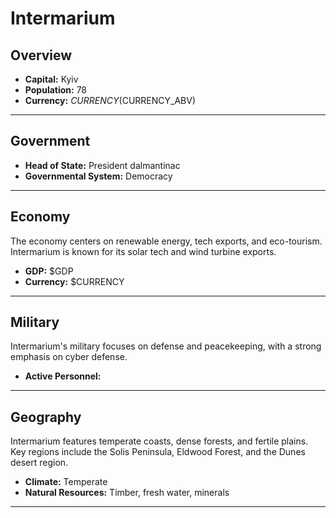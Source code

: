 # Intermarium

## Overview

- **Capital:** Kyiv
- **Population:** 78
- **Currency:** $CURRENCY ($CURRENCY_ABV)

---

## Government

- **Head of State:** President dalmantinac
- **Governmental System:** Democracy

---

## Economy
The economy centers on renewable energy, tech exports, and eco-tourism. Intermarium is known for its solar tech and wind turbine exports.

- **GDP:** $GDP
- **Currency:** $CURRENCY

---

## Military
Intermarium's military focuses on defense and peacekeeping, with a strong emphasis on cyber defense.

- **Active Personnel:** 

---

## Geography
Intermarium features temperate coasts, dense forests, and fertile plains. Key regions include the Solis Peninsula, Eldwood Forest, and the Dunes desert region.

- **Climate:** Temperate
- **Natural Resources:** Timber, fresh water, minerals

---